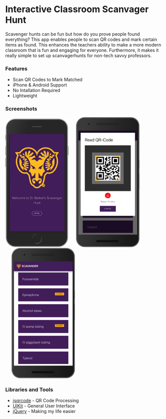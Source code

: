 # Interactive Classroom Scanvager Hunt
Scavenger hunts can be fun but how do you prove people found everything? This app enables people to scan QR codes and mark certain items as found. This enhances the teachers ability to make a more modern classroom that is fun and engaging for everyone. Furthermore, it makes it really simple to set up scanvagerhunts for non-tech savvy professors.

### Features
* Scan QR Codes to Mark Matched
* iPhone & Android Support
* No Intallation Required
* Lightweight

### Screenshots
<p float="left">
	<img src="/screenshots/screenshot1.png?raw=true" width="200" alt="The homescreen of the app"/>
	<img src="/screenshots/screenshot2.png?raw=true" width="200" alt="The device trying to capture a scavenger item" hspace="20"/>
	<img src="/screenshots/screenshot3.png?raw=true" width="200" alt="List of Objects" hspace="20"/>
</p>



### Libraries and Tools

 * [jsqrcode](https://github.com/LazarSoft/jsqrcode) - QR Code Processing
 * [UIKit](https://getuikit.com/) - General User Interface
 * [jQuery](https://jquery.com/) - Making my life easier